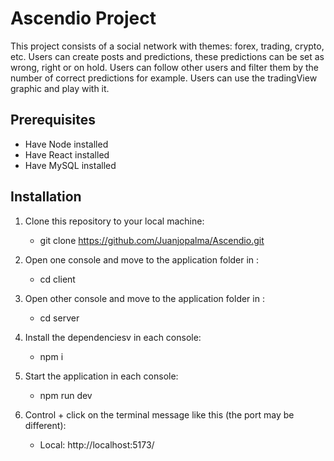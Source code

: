 # Ascendio Project
This project consists of a social network with themes: forex, trading, crypto, etc. 
Users can create posts and predictions, these predictions can be set as wrong, right or on hold. 
Users can follow other users and filter them by the number of correct predictions for example.
Users can use the tradingView graphic and play with it. 

## Prerequisites
- Have Node installed 
- Have React installed
- Have MySQL installed

## Installation
1. Clone this repository to your local machine: 
   - git clone https://github.com/Juanjopalma/Ascendio.git

2. Open one console and move to the application folder in :
   - cd client
  
3. Open other console and move to the application folder in :
   - cd server

4. Install the dependenciesv in each console:
   - npm i

5. Start the application in each console:
   - npm run dev

6. Control + click on the terminal message like this (the port may be different):
   - Local:   http://localhost:5173/
